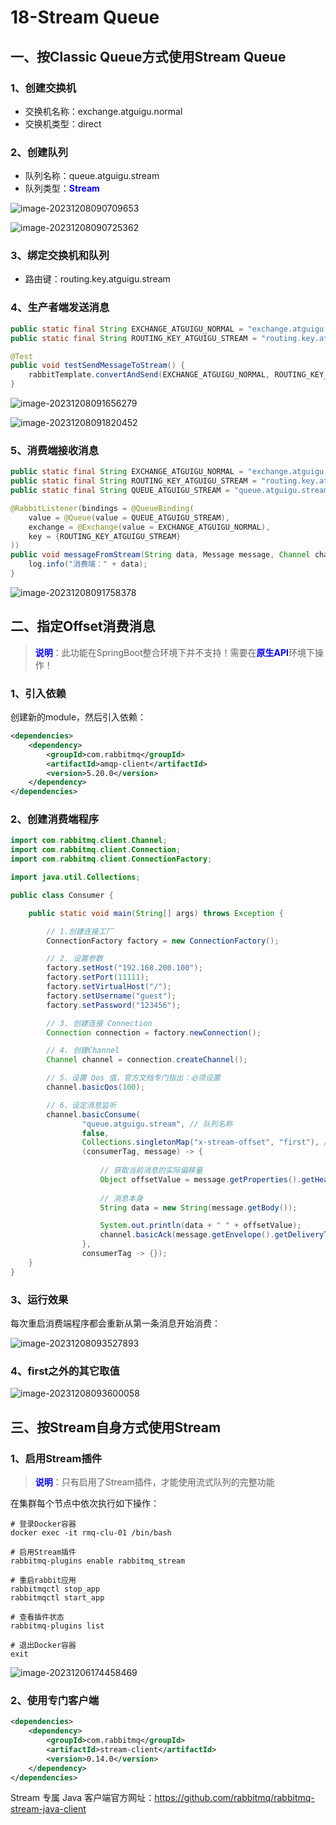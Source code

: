 # 18-Stream Queue

## 一、按Classic Queue方式使用Stream Queue

### 1、创建交换机

- 交换机名称：exchange.atguigu.normal
- 交换机类型：direct



### 2、创建队列

- 队列名称：queue.atguigu.stream
- 队列类型：<span style="color:blue;font-weight:bolder;">Stream</span>



![image-20231208090709653](assets/18/image-20231208090709653.png)



![image-20231208090725362](assets/18/image-20231208090725362.png)



### 3、绑定交换机和队列

- 路由键：routing.key.atguigu.stream



### 4、生产者端发送消息

```java
public static final String EXCHANGE_ATGUIGU_NORMAL = "exchange.atguigu.normal";
public static final String ROUTING_KEY_ATGUIGU_STREAM = "routing.key.atguigu.stream";

@Test
public void testSendMessageToStream() {
    rabbitTemplate.convertAndSend(EXCHANGE_ATGUIGU_NORMAL, ROUTING_KEY_ATGUIGU_STREAM, "message send to stream ...");
}
```

![image-20231208091656279](assets/18/image-20231208091656279.png)



![image-20231208091820452](assets/18/image-20231208091820452.png)



### 5、消费端接收消息

```java
public static final String EXCHANGE_ATGUIGU_NORMAL = "exchange.atguigu.normal";
public static final String ROUTING_KEY_ATGUIGU_STREAM = "routing.key.atguigu.stream";
public static final String QUEUE_ATGUIGU_STREAM = "queue.atguigu.stream";

@RabbitListener(bindings = @QueueBinding(
    value = @Queue(value = QUEUE_ATGUIGU_STREAM),
    exchange = @Exchange(value = EXCHANGE_ATGUIGU_NORMAL),
    key = {ROUTING_KEY_ATGUIGU_STREAM}
))
public void messageFromStream(String data, Message message, Channel channel) {
    log.info("消费端：" + data);
}
```

![image-20231208091758378](assets/18/image-20231208091758378.png)



## 二、指定Offset消费消息

> <span style="color:blue;font-weight:bolder;">说明</span>：此功能在SpringBoot整合环境下并不支持！需要在<span style="color:blue;font-weight:bolder;">原生API</span>环境下操作！



### 1、引入依赖

创建新的module，然后引入依赖：

```xml
<dependencies>
    <dependency>
        <groupId>com.rabbitmq</groupId>
        <artifactId>amqp-client</artifactId>
        <version>5.20.0</version>
    </dependency>
</dependencies>
```



### 2、创建消费端程序

```java
import com.rabbitmq.client.Channel;
import com.rabbitmq.client.Connection;
import com.rabbitmq.client.ConnectionFactory;

import java.util.Collections;

public class Consumer {

    public static void main(String[] args) throws Exception {

        // 1.创建连接工厂  
        ConnectionFactory factory = new ConnectionFactory();

        // 2. 设置参数  
        factory.setHost("192.168.200.100");
        factory.setPort(11111);
        factory.setVirtualHost("/");
        factory.setUsername("guest");
        factory.setPassword("123456");

        // 3. 创建连接 Connection        
        Connection connection = factory.newConnection();

        // 4. 创建Channel  
        Channel channel = connection.createChannel();

        // 5、设置 Qos 值，官方文档专门指出：必须设置
        channel.basicQos(100);

        // 6、设定消息监听
        channel.basicConsume(
                "queue.atguigu.stream", // 队列名称
                false,
                Collections.singletonMap("x-stream-offset", "first"), // 指定消费消息的起始位置
                (consumerTag, message) -> {
                    
                    // 获取当前消息的实际偏移量
                    Object offsetValue = message.getProperties().getHeaders().get("x-stream-offset");
                    
                    // 消息本身
                    String data = new String(message.getBody());

                    System.out.println(data + " " + offsetValue);
                    channel.basicAck(message.getEnvelope().getDeliveryTag(), false); // ack is required
                },
                consumerTag -> {});
    }
}
```



### 3、运行效果

每次重启消费端程序都会重新从第一条消息开始消费：

![image-20231208093527893](assets/18/image-20231208093527893.png)



### 4、first之外的其它取值

![image-20231208093600058](assets/18/image-20231208093600058.png)



## 三、按Stream自身方式使用Stream

### 1、启用Stream插件

> <span style="color:blue;font-weight:bolder;">说明</span>：只有启用了Stream插件，才能使用流式队列的完整功能

在集群每个节点中依次执行如下操作：

```shell
# 登录Docker容器
docker exec -it rmq-clu-01 /bin/bash

# 启用Stream插件
rabbitmq-plugins enable rabbitmq_stream

# 重启rabbit应用
rabbitmqctl stop_app
rabbitmqctl start_app

# 查看插件状态
rabbitmq-plugins list

# 退出Docker容器
exit
```

![image-20231206174458469](assets/18/image-20231206174458469.png)



### 2、使用专门客户端

```xml
<dependencies>
    <dependency>
        <groupId>com.rabbitmq</groupId>
        <artifactId>stream-client</artifactId>
        <version>0.14.0</version>
    </dependency>
</dependencies>
```

Stream 专属 Java 客户端官方网址：https://github.com/rabbitmq/rabbitmq-stream-java-client